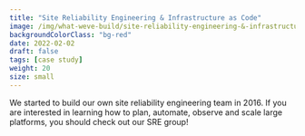 ```yaml
---
title: "Site Reliability Engineering & Infrastructure as Code"
image: /img/what-weve-build/site-reliability-engineering-&-infrastructure-as-code_2.jpg
backgroundColorClass: "bg-red" 
date: 2022-02-02
draft: false
tags: [case study]
weight: 20
size: small
---
```


We started to build our own site reliability engineering team in 2016. If you are interested in learning how to plan, automate, observe and scale large platforms, you should check out our SRE group!